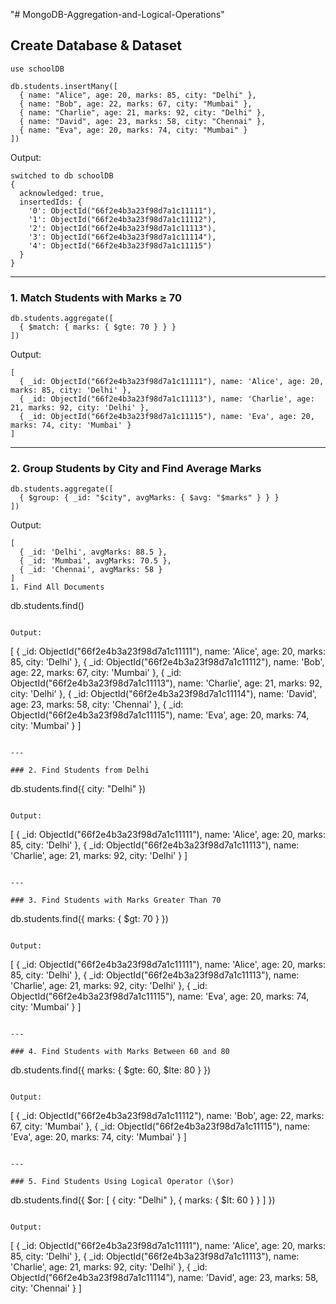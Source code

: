 "# MongoDB-Aggregation-and-Logical-Operations"

## Create Database & Dataset

```
use schoolDB
```

```
db.students.insertMany([
  { name: "Alice", age: 20, marks: 85, city: "Delhi" },
  { name: "Bob", age: 22, marks: 67, city: "Mumbai" },
  { name: "Charlie", age: 21, marks: 92, city: "Delhi" },
  { name: "David", age: 23, marks: 58, city: "Chennai" },
  { name: "Eva", age: 20, marks: 74, city: "Mumbai" }
])
```

Output:

```
switched to db schoolDB
{
  acknowledged: true,
  insertedIds: {
    '0': ObjectId("66f2e4b3a23f98d7a1c11111"),
    '1': ObjectId("66f2e4b3a23f98d7a1c11112"),
    '2': ObjectId("66f2e4b3a23f98d7a1c11113"),
    '3': ObjectId("66f2e4b3a23f98d7a1c11114"),
    '4': ObjectId("66f2e4b3a23f98d7a1c11115")
  }
}
```

---

### 1. Match Students with Marks ≥ 70

```
db.students.aggregate([
  { $match: { marks: { $gte: 70 } } }
])
```

Output:

```
[
  { _id: ObjectId("66f2e4b3a23f98d7a1c11111"), name: 'Alice', age: 20, marks: 85, city: 'Delhi' },
  { _id: ObjectId("66f2e4b3a23f98d7a1c11113"), name: 'Charlie', age: 21, marks: 92, city: 'Delhi' },
  { _id: ObjectId("66f2e4b3a23f98d7a1c11115"), name: 'Eva', age: 20, marks: 74, city: 'Mumbai' }
]
```

---

### 2. Group Students by City and Find Average Marks

```
db.students.aggregate([
  { $group: { _id: "$city", avgMarks: { $avg: "$marks" } } }
])
```

Output:

```
[
  { _id: 'Delhi', avgMarks: 88.5 },
  { _id: 'Mumbai', avgMarks: 70.5 },
  { _id: 'Chennai', avgMarks: 58 }
]
1. Find All Documents

```

db.students.find()

```

Output:

```

[
{ _id: ObjectId("66f2e4b3a23f98d7a1c11111"), name: 'Alice', age: 20, marks: 85, city: 'Delhi' },
{ _id: ObjectId("66f2e4b3a23f98d7a1c11112"), name: 'Bob', age: 22, marks: 67, city: 'Mumbai' },
{ _id: ObjectId("66f2e4b3a23f98d7a1c11113"), name: 'Charlie', age: 21, marks: 92, city: 'Delhi' },
{ _id: ObjectId("66f2e4b3a23f98d7a1c11114"), name: 'David', age: 23, marks: 58, city: 'Chennai' },
{ _id: ObjectId("66f2e4b3a23f98d7a1c11115"), name: 'Eva', age: 20, marks: 74, city: 'Mumbai' }
]

```

---

### 2. Find Students from Delhi

```

db.students.find({ city: "Delhi" })

```

Output:

```

[
{ _id: ObjectId("66f2e4b3a23f98d7a1c11111"), name: 'Alice', age: 20, marks: 85, city: 'Delhi' },
{ _id: ObjectId("66f2e4b3a23f98d7a1c11113"), name: 'Charlie', age: 21, marks: 92, city: 'Delhi' }
]

```

---

### 3. Find Students with Marks Greater Than 70

```

db.students.find({ marks: { $gt: 70 } })

```

Output:

```

[
{ _id: ObjectId("66f2e4b3a23f98d7a1c11111"), name: 'Alice', age: 20, marks: 85, city: 'Delhi' },
{ _id: ObjectId("66f2e4b3a23f98d7a1c11113"), name: 'Charlie', age: 21, marks: 92, city: 'Delhi' },
{ _id: ObjectId("66f2e4b3a23f98d7a1c11115"), name: 'Eva', age: 20, marks: 74, city: 'Mumbai' }
]

```

---

### 4. Find Students with Marks Between 60 and 80

```

db.students.find({ marks: { $gte: 60, $lte: 80 } })

```

Output:

```

[
{ _id: ObjectId("66f2e4b3a23f98d7a1c11112"), name: 'Bob', age: 22, marks: 67, city: 'Mumbai' },
{ _id: ObjectId("66f2e4b3a23f98d7a1c11115"), name: 'Eva', age: 20, marks: 74, city: 'Mumbai' }
]

```

---

### 5. Find Students Using Logical Operator (\$or)

```

db.students.find({
$or: [ { city: "Delhi" }, { marks: { $lt: 60 } } ]
})

```

Output:

```

[
{ _id: ObjectId("66f2e4b3a23f98d7a1c11111"), name: 'Alice', age: 20, marks: 85, city: 'Delhi' },
{ _id: ObjectId("66f2e4b3a23f98d7a1c11113"), name: 'Charlie', age: 21, marks: 92, city: 'Delhi' },
{ _id: ObjectId("66f2e4b3a23f98d7a1c11114"), name: 'David', age: 23, marks: 58, city: 'Chennai' }
]

```

```
